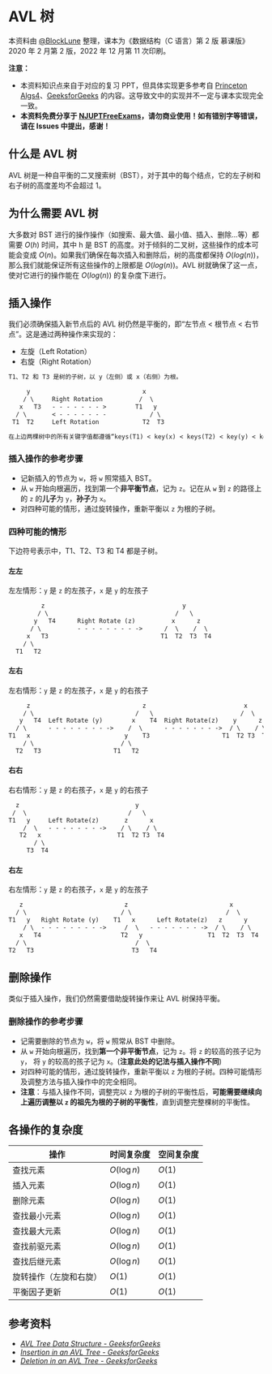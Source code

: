 # AVL 树

本资料由 [@BlockLune](https://github.com/BlockLune) 整理，课本为《数据结构（C 语言）第 2 版 慕课版》2020 年 2 月第 2 版，2022 年 12 月第 11 次印刷。

**注意：**

- 本资料知识点来自于对应的复习 PPT，但具体实现更多参考自 [Princeton Algs4](https://algs4.cs.princeton.edu/)、[GeeksforGeeks](https://www.geeksforgeeks.org/) 的内容。这导致文中的实现并不一定与课本实现完全一致。
- **本资料免费分享于 [NJUPTFreeExams](https://github.com/NJUPTFreeExams)，请勿商业使用！如有错别字等错误，请在 Issues 中提出，感谢！**

## 什么是 AVL 树

AVL 树是一种自平衡的二叉搜索树（BST），对于其中的每个结点，它的左子树和右子树的高度差均不会超过 1。

## 为什么需要 AVL 树

大多数对 BST 进行的操作操作（如搜索、最大值、最小值、插入、删除...等）都需要 $O(h)$ 时间，其中 h 是 BST 的高度。对于倾斜的二叉树，这些操作的成本可能会变成 $O(n)$。如果我们确保在每次插入和删除后，树的高度都保持 $O(log(n))$，那么我们就能保证所有这些操作的上限都是 $O(log(n))$。AVL 树就确保了这一点，使对它进行的操作能在 $O(log(n))$ 的复杂度下进行。

## 插入操作

我们必须确保插入新节点后的 AVL 树仍然是平衡的，即“左节点 < 根节点 < 右节点”。这是通过两种操作来实现的：

- 左旋（Left Rotation）
- 右旋（Right Rotation）

```txt
T1、T2 和 T3 是树的子树，以 y（左侧）或 x（右侧）为根。

     y                               x
    / \     Right Rotation          /  \
   x   T3   - - - - - - - >        T1   y
  / \       < - - - - - - -            / \
 T1  T2     Left Rotation            T2  T3

在上边两棵树中的所有关键字值都遵循“keys(T1) < key(x) < keys(T2) < key(y) < keys(T3)”，满足 BST 的性质。
```

### 插入操作的参考步骤

- 记新插入的节点为 `w`，将 `w` 照常插入 BST。
- 从 `w` 开始向根遍历，找到第一个**非平衡节点**，记为 `z`。记在从 `w` 到 `z` 的路径上的 `z` 的**儿子**为 `y`，**孙子**为 `x`。
- 对四种可能的情形，通过旋转操作，重新平衡以 `z` 为根的子树。

### 四种可能的情形

下边符号表示中，T1、T2、T3 和 T4 都是子树。

#### 左左

左左情形：`y` 是 `z` 的左孩子，`x` 是 `y` 的左孩子

```txt
         z                                      y
        / \                                   /   \
       y   T4      Right Rotate (z)          x      z
      / \          - - - - - - - - ->      /  \    /  \
     x   T3                               T1  T2  T3  T4
    / \
  T1   T2
```

#### 左右

左右情形：`y` 是 `z` 的左孩子，`x` 是 `y` 的右孩子

```txt
     z                               z                           x
    / \                            /   \                        /  \
   y   T4  Left Rotate (y)        x    T4  Right Rotate(z)    y      z
  / \      - - - - - - - - ->    /  \      - - - - - - - ->  / \    / \
T1   x                          y    T3                    T1  T2 T3  T4
    / \                        / \
  T2   T3                    T1   T2
```

#### 右右

右右情形：`y` 是 `z` 的右孩子，`x` 是 `y` 的右孩子

```txt
  z                                y
 /  \                            /   \
T1   y     Left Rotate(z)       z      x
    /  \   - - - - - - - ->    / \    / \
   T2   x                     T1  T2 T3  T4
       / \
     T3  T4
```

#### 右左

右左情形：`y` 是 `z` 的右孩子，`x` 是 `y` 的左孩子

```txt
   z                            z                            x
  / \                          / \                          /  \
T1   y   Right Rotate (y)    T1   x      Left Rotate(z)   z      y
    / \  - - - - - - - - ->     /  \   - - - - - - - ->  / \    / \
   x   T4                      T2   y                  T1  T2  T3  T4
  / \                              /  \
T2   T3                           T3   T4
```

## 删除操作

类似于插入操作，我们仍然需要借助旋转操作来让 AVL 树保持平衡。

### 删除操作的参考步骤

- 记需要删除的节点为 `w`，将 `w` 照常从 BST 中删除。
- 从 `w` 开始向根遍历，找到**第一个非平衡节点**，记为 `z`。将 `z` 的较高的孩子记为 `y`， 将 `y` 的较高的孩子记为 `x`。(**注意此处的记法与插入操作不同**)
- 对四种可能的情形，通过旋转操作，重新平衡以 `z` 为根的子树。四种可能情形及调整方法与插入操作中的完全相同。
- **注意**：与插入操作不同，调整完以 `z` 为根的子树的平衡性后，**可能需要继续向上遍历调整以 `z` 的祖先为根的子树的平衡性**，直到调整完整棵树的平衡性。

## 各操作的复杂度

| 操作                   | 时间复杂度  | 空间复杂度 |
| ---------------------- | ----------- | ---------- |
| 查找元素               | $O(\log n)$ | $O(1)$     |
| 插入元素               | $O(\log n)$ | $O(1)$     |
| 删除元素               | $O(\log n)$ | $O(1)$     |
| 查找最小元素           | $O(\log n)$ | $O(1)$     |
| 查找最大元素           | $O(\log n)$ | $O(1)$     |
| 查找前驱元素           | $O(\log n)$ | $O(1)$     |
| 查找后继元素           | $O(\log n)$ | $O(1)$     |
| 旋转操作（左旋和右旋） | $O(1)$      | $O(1)$     |
| 平衡因子更新           | $O(1)$      | $O(1)$     |

## 参考资料

- _[AVL Tree Data Structure - GeeksforGeeks](https://www.geeksforgeeks.org/introduction-to-avl-tree/)_
- _[Insertion in an AVL Tree - GeeksforGeeks](https://www.geeksforgeeks.org/insertion-in-an-avl-tree/)_
- _[Deletion in an AVL Tree - GeeksforGeeks](https://www.geeksforgeeks.org/deletion-in-an-avl-tree/)_
